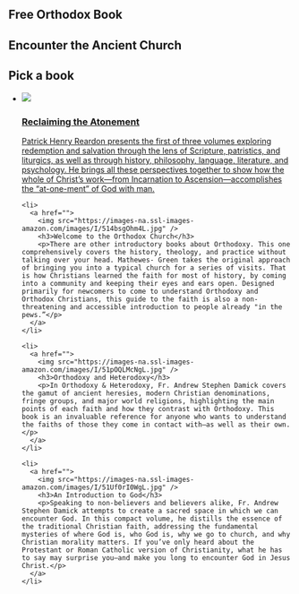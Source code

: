 
<section class="page-header">
   <h1 class="project-name">Free Orthodox Book</h1>
   <h2 class="project-tagline">Encounter the Ancient Church</h2>
</section>

<section class="main-content">
   <h1>Pick a book</h1>
   
   <ul class="booklist">
    <li>
      <a href="">
        <img src="https://images-na.ssl-images-amazon.com/images/I/51xn7zjW7rL.jpg" />
        <h3>Reclaiming the Atonement</h3>
        <p>Patrick Henry Reardon presents the first of three volumes exploring redemption and salvation through the lens of Scripture, patristics, and liturgics, as well as through history, philosophy, language, literature, and psychology. He brings all these perspectives together to show how the whole of Christ’s work—from Incarnation to Ascension—accomplishes the “at-one-ment” of God with man.</p>
      </a>
    </li>
    
    <li>
      <a href="">
        <img src="https://images-na.ssl-images-amazon.com/images/I/514bsgOhm4L.jpg" />
        <h3>Welcome to the Orthodox Church</h3>
        <p>There are other introductory books about Orthodoxy. This one comprehensively covers the history, theology, and practice without talking over your head. Mathewes- Green takes the original approach of bringing you into a typical church for a series of visits. That is how Christians learned the faith for most of history, by coming into a community and keeping their eyes and ears open. Designed primarily for newcomers to come to understand Orthodoxy and Orthodox Christians, this guide to the faith is also a non-threatening and accessible introduction to people already "in the pews.”</p>
      </a>
    </li>
    
    <li>
      <a href="">
        <img src="https://images-na.ssl-images-amazon.com/images/I/51pOQLMcNgL.jpg" />
        <h3>Orthodoxy and Heterodoxy</h3>
        <p>In Orthodoxy & Heterodoxy, Fr. Andrew Stephen Damick covers the gamut of ancient heresies, modern Christian denominations, fringe groups, and major world religions, highlighting the main points of each faith and how they contrast with Orthodoxy. This book is an invaluable reference for anyone who wants to understand the faiths of those they come in contact with—as well as their own.</p>
      </a>
    </li>
    
    <li>
      <a href="">
        <img src="https://images-na.ssl-images-amazon.com/images/I/51Uf0rI0WgL.jpg" />
        <h3>An Introduction to God</h3>
        <p>Speaking to non-believers and believers alike, Fr. Andrew Stephen Damick attempts to create a sacred space in which we can encounter God. In this compact volume, he distills the essence of the traditional Christian faith, addressing the fundamental mysteries of where God is, who God is, why we go to church, and why Christian morality matters. If you’ve only heard about the Protestant or Roman Catholic version of Christianity, what he has to say may surprise you—and make you long to encounter God in Jesus Christ.</p>
      </a>
    </li>
   </ul>
</section>
    
<script>
/*
emailjs.send('default_service', "<YOUR TEMPLATE ID>", {name: "James", notes: "Check this out!"})
.then(function(response) {
   console.log("SUCCESS. status=%d, text=%s", response.status, response.text);
}, function(err) {
   console.log("FAILED. error=", err);
});
*/

fbq('track', 'ViewContent');
/* 
fbq('track', 'AddToCart');
fbq('track', 'CompleteRegistration');
*/
</script>
